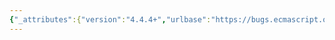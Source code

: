 ```yaml
---
{"_attributes":{"version":"4.4.4+","urlbase":"https://bugs.ecmascript.org/","maintainer":"dherman@mozilla.com"},"bug":{"bug_id":609,"creation_ts":"2012-08-07 08:05:00 -0700","short_desc":"No way to customize behavior on the Intl object","delta_ts":"2012-10-16 15:04:03 -0700","product":"Internationalization - ECMA-402","component":"Specification","version":"Edition 1.0 drafts","rep_platform":"All","op_sys":"All","bug_status":"RESOLVED","resolution":"WORKSFORME","priority":"Normal","bug_severity":"enhancement","everconfirmed":true,"reporter":{"uid":"emmo","name":"John Emmons"},"assigned_to":{"uid":"ecmascriptbugs","name":"Norbert"},"long_desc":[{"commentid":1410,"comment_count":0,"who":{"uid":"emmo","name":"John Emmons"},"bug_when":"2012-08-07 08:05:25 -0700","thetext":"One of the things that me and all my colleagues at IBM are very concerned about regarding this specification is the lack of ability to customize the behavior that will be provided for a given locale.  Since the specification allows each implementer (browser) to make its own decisions about which locales are to be supported, and the source of that data, it is definitely going to open up the door for different behavior coming from different browsers.  From our point of view, this is unacceptable, as it means that in the end our products would behave differently on different browsers, and may also not support locales that our customer base requires.\n\nWhat we need is a simple way to extend the locale capabilities of the Intl object, so that we can tweak its behavior if we don't like what the browser chooses to provide.  That way we can tell our developers, \"run this IBM custom script at the beginning of your application, so that you can get the accepted and consistent 'IBM' behavior.\"\n\nThis topic was briefly discussed at the latest TC 39 meeting, but the voices started getting very fuzzy over the phone so I didn't hear if anyone was driving this.  In our minds, this is the major hurdle keeping IBM from really embracing this specification."},{"commentid":1411,"comment_count":1,"who":{"uid":"ecmascriptbugs","name":"Norbert"},"bug_when":"2012-08-07 17:19:19 -0700","thetext":"The issue of different behavior in different implementations has come up several times. TC 39 members coming more from a programming language specification background had a strong desire to specify more precisely the behavior of the compare and format functions because their experience is that slight differences in language behavior can cause big headaches for developers. The opinion of the internationalization ad-hoc leaned more in the direction of leaving the details open because localization has to reflect the real world, and the real world is often not well specified and subject to change. The outcome is summarized in section 4.3 of the spec.\n\nWe haven't much discussed how libraries or applications might tweak the behavior of the Intl objects - the focus has been on making existing functionality available to them. There are some access points however that can be used:\n\n- Since this is EcmaScript, a script like the one you propose could replace all of Intl, its constructor properties, and/or the locale sensitive functions on String, Number, and Date with other implementations.\n\n- The API's constructors are subclassable, so that it's possible for such a script to create subclass constructors whose constructors or compare/format functions implement different behavior.\n\n- The API provides supportedLocalesOf and resolvedOptions methods which let such a script probe what is and what isn't supported in a given implementation.\n\nMy article on the API sketches a few ideas how these facilities could be used:\nhttp://norbertlindenberg.com/2012/06/ecmascript-internationalization-api/index.html\n\nOne can certainly imagine more fine-grained access points to let libraries and applications probe and tweak the behavior of an implementation of the API. I think it's too late to do this for version 1 of the API, but I encourage you and your colleagues to describe the needs of IBM in more detail so that they can be addressed in a future version of the API. A strawman on wiki.ecmascript.org or an article on a personal web site are common ways to start the discussion."},{"commentid":1949,"comment_count":2,"who":{"uid":"ecmascriptbugs","name":"Norbert"},"bug_when":"2012-10-16 15:04:03 -0700","thetext":"Closing this ticket as there are some ways to customize, but there's certainly the possibility of follow-up work as mentioned in comment 1."}]}}
---
```

